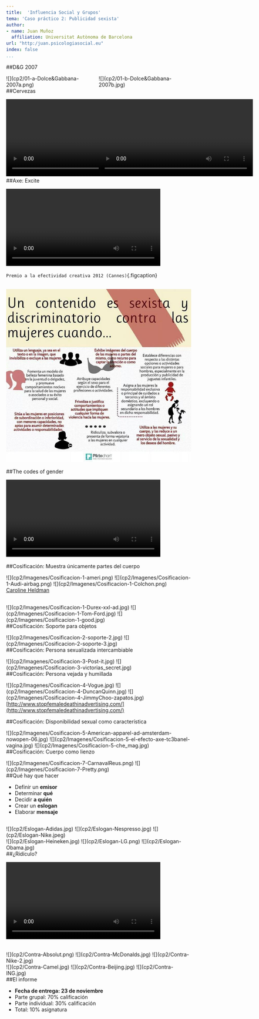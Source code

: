 ```yaml
---
title:  'Influencia Social y Grupos'
tema: 'Caso práctico 2: Publicidad sexista'
author:
- name: Juan Muñoz
  affiliation: Universitat Autònoma de Barcelona
url: "http:/juan.psicologiasocial.eu"
index: false
...
```



##D&G 2007

<div id="column1" style="float:left; margin:0; width:50%;">
![](cp2/01-a-Dolce&Gabbana-2007a.png)
</div>

<div id="column1" style="float:left; margin:0; width:50%;">
![](cp2/01-b-Dolce&Gabbana-2007b.jpg)
</div>

##Cervezas
<div id="column1" style="float:left; margin:0; width:50%;">
<video width="420"  class="stretch" controls><source src="cp2/CervezaBrahma.mp4"></video>
</div>

<div id="column1" style="float:left; margin:0; width:50%;">
<video width="420"  class="stretch" controls><source src="cp2/CervezaGuinness.mp4"></video>
</div>

##Axe: Excite

<video width="420"  class="stretch" controls><source src="cp2/02-Axe-Excite.mp4"></video>

`Premio a la efectividad creativa 2012 (Cannes)`{.figcaption}

##

![](cp2/UnContenidoEsSexistaCuando.jpg)

##The codes of gender

<video width="420"  class="stretch" controls><source src="cp2/TheCodesOfGender-sub-l.mp4"></video>

##Cosificación: Muestra únicamente partes del cuerpo

<div id="column1" style="float:left; margin:0;">
![](cp2/Imagenes/Cosificacion-1-ameri.png)
![](cp2/Imagenes/Cosificacion-1-Audi-airbag.png)
![](cp2/Imagenes/Cosificacion-1-Colchon.png)
</div>

[Caroline Heldman](http://carolineheldman.me/2012/07/02/sexual-objectification-part-1-what-is-it/)

##

<div id="column1" style="float:left; margin:0;">
![](cp2/Imagenes/Cosificacion-1-Durex-xxl-ad.jpg)
![](cp2/Imagenes/Cosificacion-1-Tom-Ford.jpg)
![](cp2/Imagenes/Cosificacion-1-good.jpg)
</div>

##Cosificación: Soporte para objetos

<div id="column1" style="float:left; margin:0;">
![](cp2/Imagenes/Cosificacion-2-soporte-2.jpg)
![](cp2/Imagenes/Cosificacion-2-soporte-3.jpg)
</div>

##Cosificación: Persona sexualizada intercambiable

<div id="column1" style="float:left; margin:0;">
![](cp2/Imagenes/Cosificacion-3-Post-it.jpg)
![](cp2/Imagenes/Cosificacion-3-victorias_secret.jpg)
</div>

##Cosificación: Persona vejada y humillada
<div id="column1" style="float:left; margin:0;">
![](cp2/Imagenes/Cosificacion-4-Vogue.jpg)
![](cp2/Imagenes/Cosificacion-4-DuncanQuinn.jpg)
![](cp2/Imagenes/Cosificacion-4-JimmyChoo-zapatos.jpg)
</div>

[http://www.stopfemaledeathinadvertising.com/](http://www.stopfemaledeathinadvertising.com/)

##Cosificación: Disponibilidad sexual como característica
<div id="column1" style="float:left; margin:0;">
![](cp2/Imagenes/Cosificacion-5-American-apparel-ad-amsterdam-nowopen-06.jpg)
![](cp2/Imagenes/Cosificacion-5-el-efecto-axe-tc3banel-vagina.jpg)
![](cp2/Imagenes/Cosificacion-5-che_mag.jpg)
</div>

##Cosificación: Cuerpo como lienzo

<div id="column1" style="float:left; margin:0;">
![](cp2/Imagenes/Cosificacion-7-CarnavalReus.png)
![](cp2/Imagenes/Cosificacion-7-Pretty.png)
</div>

##Qué hay que hacer

* Definir un **emisor**
* Determinar **qué**
* Decidir **a quién**
* Crear un **eslogan**
* Elaborar **mensaje**

##
<div id="column1" style="float:left; margin:0; ">
![](cp2/Eslogan-Adidas.jpg)
![](cp2/Eslogan-Nespresso.jpg)
![](cp2/Eslogan-Nike.jpeg)
</div>

<div id="column1" style="float:left; margin:0;">
![](cp2/Eslogan-Heineken.jpg)
![](cp2/Eslogan-LG.png)
![](cp2/Eslogan-Obama.jpg)
</div>

<!--
##
<div id="column1" style="float:left; margin:0; ">
![](cp2/Eslogan-Nokia.jpg)
![](cp2/Eslogan-BMW.jpg)
![](cp2/Eslogan-Apple.jpg)
</div>

<div id="column1" style="float:left; margin:0;">
![](cp2/Eslogan-Rexona.jpg)
![](cp2/Eslogan-Movistar.jpg)
![](cp2/Eslogan-McDonalds.jpg)
</div>

![](cp2/Eslogan-KitKat.png)
-->

##¿Ridículo?

<video width="420"  class="stretch" controls><source src="cp2/RolesIntercambiados.mp4"></video>

##
<div id="column1" style="float:left; margin:0; ">
![](cp2/Contra-Absolut.png)
![](cp2/Contra-McDonalds.jpg)
![](cp2/Contra-Nike-2.jpg)
</div>

<div id="column1" style="float:left; margin:0; ">
![](cp2/Contra-Camel.jpg)
![](cp2/Contra-Beijing.jpg)
![](cp2/Contra-ING.jpg)
</div>

##El informe

* **Fecha de entrega: 23 de noviembre**
* Parte grupal: 70% calificación
* Parte individual: 30% calificación
* Total: 10% asignatura
